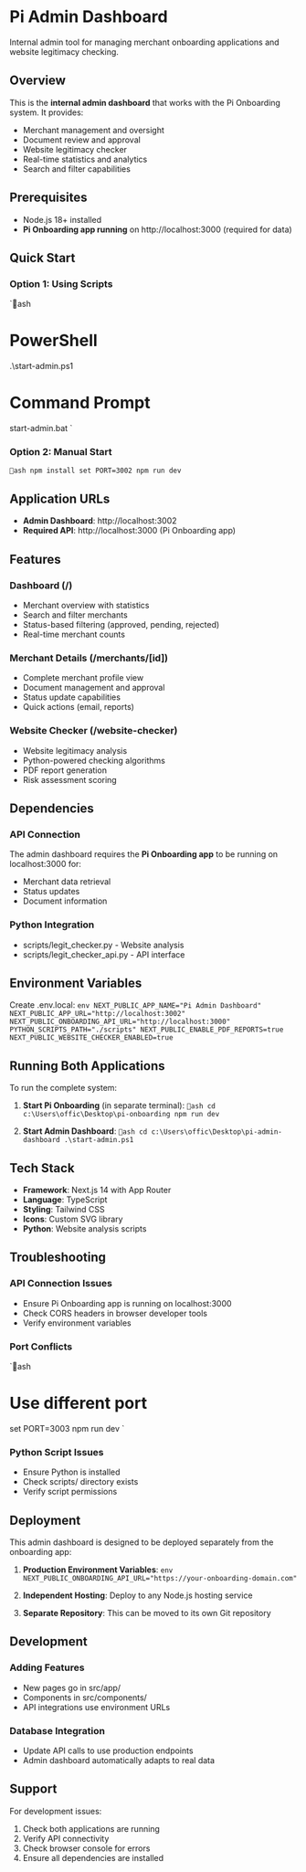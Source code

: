 # Pi Admin Dashboard

Internal admin tool for managing merchant onboarding applications and website legitimacy checking.

## Overview

This is the **internal admin dashboard** that works with the Pi Onboarding system. It provides:

-  Merchant management and oversight
-  Document review and approval
-  Website legitimacy checker
-  Real-time statistics and analytics
-  Search and filter capabilities

## Prerequisites

- Node.js 18+ installed
- **Pi Onboarding app running** on http://localhost:3000 (required for data)

## Quick Start

### Option 1: Using Scripts
`ash
# PowerShell
.\start-admin.ps1

# Command Prompt
start-admin.bat
`

### Option 2: Manual Start
`ash
npm install
set PORT=3002
npm run dev
`

## Application URLs

- **Admin Dashboard**: http://localhost:3002
- **Required API**: http://localhost:3000 (Pi Onboarding app)

## Features

###  Dashboard (/)
- Merchant overview with statistics
- Search and filter merchants
- Status-based filtering (approved, pending, rejected)
- Real-time merchant counts

###  Merchant Details (/merchants/[id])
- Complete merchant profile view
- Document management and approval
- Status update capabilities
- Quick actions (email, reports)

###  Website Checker (/website-checker)
- Website legitimacy analysis
- Python-powered checking algorithms
- PDF report generation
- Risk assessment scoring

## Dependencies

### API Connection
The admin dashboard requires the **Pi Onboarding app** to be running on localhost:3000 for:
- Merchant data retrieval
- Status updates
- Document information

### Python Integration
- scripts/legit_checker.py - Website analysis
- scripts/legit_checker_api.py - API interface

## Environment Variables

Create .env.local:
`env
NEXT_PUBLIC_APP_NAME="Pi Admin Dashboard"
NEXT_PUBLIC_APP_URL="http://localhost:3002"
NEXT_PUBLIC_ONBOARDING_API_URL="http://localhost:3000"
PYTHON_SCRIPTS_PATH="./scripts"
NEXT_PUBLIC_ENABLE_PDF_REPORTS=true
NEXT_PUBLIC_WEBSITE_CHECKER_ENABLED=true
`

## Running Both Applications

To run the complete system:

1. **Start Pi Onboarding** (in separate terminal):
   `ash
   cd c:\Users\offic\Desktop\pi-onboarding
   npm run dev
   `

2. **Start Admin Dashboard**:
   `ash
   cd c:\Users\offic\Desktop\pi-admin-dashboard
   .\start-admin.ps1
   `

## Tech Stack

- **Framework**: Next.js 14 with App Router
- **Language**: TypeScript
- **Styling**: Tailwind CSS
- **Icons**: Custom SVG library
- **Python**: Website analysis scripts

## Troubleshooting

### API Connection Issues
- Ensure Pi Onboarding app is running on localhost:3000
- Check CORS headers in browser developer tools
- Verify environment variables

### Port Conflicts
`ash
# Use different port
set PORT=3003
npm run dev
`

### Python Script Issues
- Ensure Python is installed
- Check scripts/ directory exists
- Verify script permissions

## Deployment

This admin dashboard is designed to be deployed separately from the onboarding app:

1. **Production Environment Variables**:
   `env
   NEXT_PUBLIC_ONBOARDING_API_URL="https://your-onboarding-domain.com"
   `

2. **Independent Hosting**: Deploy to any Node.js hosting service

3. **Separate Repository**: This can be moved to its own Git repository

## Development

### Adding Features
- New pages go in src/app/
- Components in src/components/
- API integrations use environment URLs

### Database Integration
- Update API calls to use production endpoints
- Admin dashboard automatically adapts to real data

## Support

For development issues:
1. Check both applications are running
2. Verify API connectivity
3. Check browser console for errors
4. Ensure all dependencies are installed
